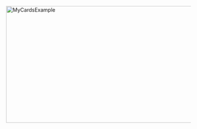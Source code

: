 <img src="https://socialify.git.ci/Thobani660/MyCardsExample/image?language=1&owner=1&name=1&stargazers=1&theme=Light" alt="MyCardsExample" width="640" height="320" />
